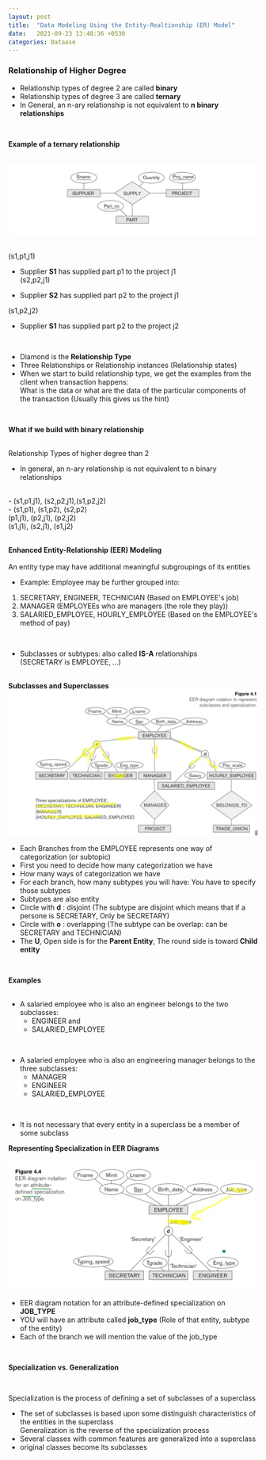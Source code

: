 ```yaml
---
layout: post
title:  "Data Modeling Using the Entity-Realtionship (ER) Model"
date:   2021-09-23 13:48:36 +0530
categories: Dataase 
---
```


### **Relationship of Higher Degree** <br/>


- Relationship types of degree 2 are called **binary** <br/>
- Relationship types of degree 3 are called **ternary** <br/>
- In General, an n-ary relationship is not equivalent to **n binary relationships**<br/>

<br/>

**Example of a ternary relationship** <br/>
<br/>

![Image Alt MemoryLayout](/assets/ternary.png) <br/>

<br/>
(s1,p1,j1) <br/>

- Supplier **S1** has supplied part p1 to the project j1 <br/> 
(s2,p2,j1) <br/>

- Supplier **S2** has supplied part p2 to the project j1 <br/>

(s1,p2,j2) <br/>

- Supplier **S1** has supplied part p2 to the project j2 <br/>
<br/>

- Diamond is the **Relationship Type** <br/>
- Three Relationships or Relationship instances (Relationship states) <br/>
- When we start to build relationship type, we get the examples from the client when transaction happens: <br/>
What is the data or what are the data of the particular components of the transaction (Usually this gives us the hint)<br/>
 
<br/>

**What if we build with binary relationship**<br/>
<br/>

Relationship Types of higher degree than 2 <br/>

- In general, an n-ary relationship is not equivalent to n binary relationships 
<br/>
- (s1,p1,j1), (s2,p2,j1),(s1,p2,j2) <br/>
-  (s1,p1), (s1,p2), (s2,p2)<br/>
   (p1,j1), (p2,j1), (p2,j2)<br/>
   (s1,j1), (s2,j1), (s1,j2)<br/>
   <br/>

**Enhanced Entity-Relationship (EER) Modeling** <br/>
<br/>
An entity type may have additional meaningful subgroupings of its entities <br/>

- Example: Employee may be further grouped into: <br/>

1. SECRETARY, ENGINEER, TECHNICIAN (Based on EMPLOYEE's job) <br/>
2. MANAGER (EMPLOYEEs who are managers (the role they play)) <br/>
3. SALARIED_EMPLOYEE, HOURLY_EMPLOYEE (Based on the EMPLOYEE's method of pay) <br/>
<br/>

- Subclasses or subtypes: also called **IS-A** relationships <br/>
   (SECRETARY is EMPLOYEE, ...) <br/>
   <br/>

**Subclasses and Superclasses** <br/>
![Image Alt MemoryLayout](/assets/ternary1.png) <br/>
- Each Branches from the EMPLOYEE represents one way of categorization (or subtopic) <br/>
- First you need to decide how many categorization we have <br/> 
- How many ways of categorization we have <br/>
- For each branch, how many subtypes you will have: You have to specify those subtypes <br/>
- Subtypes are also entity <br/> 
- Circle with **d** : disjoint (The subtype are disjoint which means that if a persone is SECRETARY, Only be SECRETARY)<br/>
- Circle with **o** : overlapping (The subtype can be overlap: can be SECRETARY and TECHNICIAN)<br/>
- The **U**, Open side is for the **Parent Entity**, The round side is toward **Child entity** <br/>
<br/>

**Examples** <br/>
<br/>

- A salaried employee who is also an engineer belongs to the two subclasses:<br/>
   - ENGINEER and <br/>
   - SALARIED_EMPLOYEE <br/>
<br/>

- A salaried employee who is also an engineering manager belongs to the three subclasses: <br/>
   - MANAGER <br/>
   - ENGINEER <br/>
   - SALARIED_EMPLOYEE<br/>
<br/>

- It is not necessary that every entity in a superclass be a member of some subclass <br/>

**Representing Specialization in EER Diagrams** <br/>

![Image Alt MemoryLayout](/assets/ternary2.png) <br/>

- EER diagram notation for an attribute-defined specialization on **JOB_TYPE** <br/>
- YOU will have an attribute called **job_type** (Role of that entity, subtype of the entity)<br/>
- Each of the branch we will mention the value of the job_type <br/>

<br/>

**Specialization vs. Generalization** <br/>

<br/>

Specialization is the process of defining a set of subclasses of a superclass <br/>
   - The set of subclasses is based upon some distinguish characteristics of the entities in the superclass <br/>
Generalization is the reverse of the specialization process <br/>
   - Several classes with common features are generalized into a superclass <br/>
   - original classes become its subclasses <br/>
 